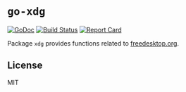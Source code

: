 # `go-xdg`

[![GoDoc](https://godoc.org/github.com/twpayne/go-xdg?status.svg)](https://godoc.org/github.com/twpayne/go-xdg)
[![Build Status](https://travis-ci.org/twpayne/go-xdg.svg?branch=master)](https://travis-ci.org/twpayne/go-xdg)
[![Report Card](https://goreportcard.com/badge/github.com/twpayne/go-xdg)](https://goreportcard.com/report/github.com/twpayne/go-xdg)

Package `xdg` provides functions related to [freedesktop.org](https://freedesktop.org/).

## License

MIT
